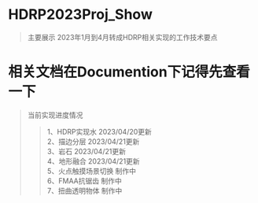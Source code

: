 # HDRP2023Proj_Show
> 主要展示 2023年1月到4月转成HDRP相关实现的工作技术要点
# 相关文档在Documention下记得先查看一下
> 当前实现进度情况
>> 1、HDRP实现水 			2023/04/20更新  
>> 2、描边分层				2023/04/21更新  
>> 3、岩石					2023/04/21更新  
>> 4、地形融合				2023/04/21更新  
>> 5、火点触摸场景切换 	制作中  
>> 6、FMAA抗锯齿			制作中  
>> 7、扭曲透明物体			制作中  
